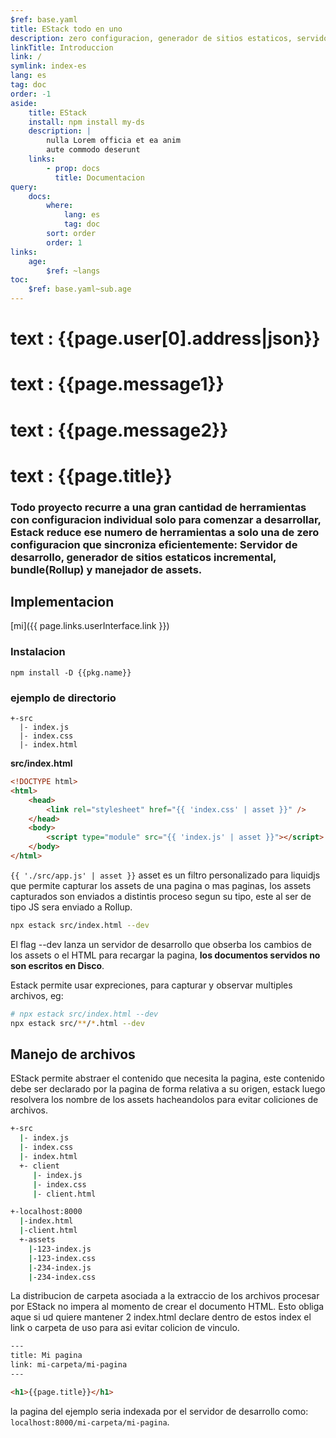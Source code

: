 ```yaml
---
$ref: base.yaml
title: EStack todo en uno
description: zero configuracion, generador de sitios estaticos, servidor de desarrollo, bundle y más.
linkTitle: Introduccion
link: /
symlink: index-es
lang: es
tag: doc
order: -1
aside:
    title: EStack
    install: npm install my-ds
    description: |
        nulla Lorem officia et ea anim 
        aute commodo deserunt
    links:
        - prop: docs
          title: Documentacion
query:
    docs:
        where:
            lang: es
            tag: doc
        sort: order
        order: 1
links:
    age:
        $ref: ~langs
toc:
    $ref: base.yaml~sub.age
---
```


<h1>text : {{page.user[0].address|json}}</h1>
<h1>text : {{page.message1}}</h1>
<h1>text : {{page.message2}}</h1>
<h1>text : {{page.title}}</h1>

### Todo proyecto recurre a una gran cantidad de herramientas con configuracion individual solo para comenzar a desarrollar, Estack reduce ese numero de herramientas a solo una de zero configuracion que sincroniza eficientemente: Servidor de desarrollo, generador de sitios estaticos incremental, bundle(Rollup) y manejador de assets.

## Implementacion

[mi]({{ page.links.userInterface.link }})

### Instalacion

```raw
npm install -D {{pkg.name}}
```

### ejemplo de directorio

```
+-src
  |- index.js
  |- index.css
  |- index.html

```

**src/index.html**

```html
<!DOCTYPE html>
<html>
    <head>
        <link rel="stylesheet" href="{{ 'index.css' | asset }}" />
    </head>
    <body>
        <script type="module" src="{{ 'index.js' | asset }}"></script>
    </body>
</html>
```

`{{ './src/app.js' | asset }}` asset es un filtro personalizado para liquidjs que permite capturar los assets de una pagina o mas paginas, los assets capturados son enviados a distintis proceso segun su tipo, este al ser de tipo JS sera enviado a Rollup.

```bash
npx estack src/index.html --dev
```

El flag --dev lanza un servidor de desarrollo que obserba los cambios de los assets o el HTML para recargar la pagina, **los documentos servidos no son escritos en Disco**.

Estack permite usar expreciones, para capturar y observar multiples archivos, eg:

```bash
# npx estack src/index.html --dev
npx estack src/**/*.html --dev
```

## Manejo de archivos

EStack permite abstraer el contenido que necesita la pagina, este contenido debe ser declarado por la pagina de forma relativa a su origen, estack luego resolvera los nombre de los assets hacheandolos para evitar coliciones de archivos.

```bash
+-src
  |- index.js
  |- index.css
  |- index.html
  +- client
     |- index.js
     |- index.css
     |- client.html

+-localhost:8000
  |-index.html
  |-client.html
  +-assets
    |-123-index.js
    |-123-index.css
    |-234-index.js
    |-234-index.css
```

La distribucion de carpeta asociada a la extraccio de los archivos procesar por EStack no impera al momento de crear el documento HTML. Esto obliga aque si ud quiere mantener 2 index.html declare dentro de estos index el link o carpeta de uso para asi evitar colicion de vinculo.

```html
---
title: Mi pagina
link: mi-carpeta/mi-pagina
---

<h1>{{page.title}}</h1>
```

la pagina del ejemplo seria indexada por el servidor de desarrollo como: `localhost:8000/mi-carpeta/mi-pagina`.
